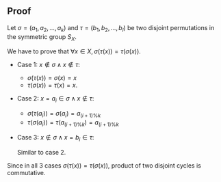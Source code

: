 ## Proof

Let $\sigma = (a_1, a_2, \ldots, a_k)$ and $\tau = (b_1, b_2, \ldots, b_l)$ be two disjoint permutations
in the symmetric group $S_X$.

We have to prove that $\forall x \in X, \sigma(\tau(x)) = \tau(\sigma(x))$.

* Case 1: $x \not\in \sigma \wedge x \not\in \tau$:
    * $\sigma(\tau(x)) = \sigma(x) = x$
    * $\tau(\sigma(x)) = \tau(x) = x$.

* Case 2: $x = a_i \in \sigma \wedge x \not\in \tau$:
    * $\sigma(\tau(a_i)) = \sigma(a_i) = a_{(i+1)\%k}$
    * $\tau(\sigma(a_i)) = \tau(a_{(i+1)\%k}) = a_{(i+1)\%k}$

* Case 3: $x \not\in \sigma \wedge x = b_i \in \tau$:

    Similar to case 2.

Since in all 3 cases $\sigma(\tau(x)) = \tau(\sigma(x))$,
product of two disjoint cycles is commutative.
